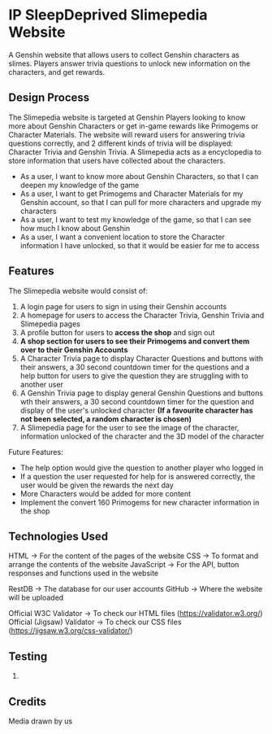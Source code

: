 <h1>IP SleepDeprived Slimepedia Website</h1>

A Genshin website that allows users to collect Genshin characters as slimes. Players answer trivia questions to unlock new information on the characters, and get rewards.

<h2>Design Process</h2>

The Slimepedia website is targeted at Genshin Players looking to know more about Genshin Characters or get in-game rewards like Primogems or Character Materials.
The website will reward users for answering trivia questions correctly, and 2 different kinds of trivia will be displayed: Character Trivia and Genshin Trivia.
A Slimepedia acts as a encyclopedia to store information that users have collected about the characters.

- As a user, I want to know more about Genshin Characters, so that I can deepen my knowledge of the game
- As a user, I want to get Primogems and Character Materials for my Genshin account, so that I can pull for more characters and upgrade my characters
- As a user, I want to test my knowledge of the game, so that I can see how much I know about Genshin
- As a user, I want a convenient location to store the Character information I have unlocked, so that it would be easier for me to access

<h2>Features</h2>

The Slimepedia website would consist of:

1. A login page for users to sign in using their Genshin accounts
2. A homepage for users to access the Character Trivia, Genshin Trivia and Slimepedia pages
3. A profile button for users to <strong>access the shop</strong> and sign out
4. <strong>A shop section for users to see their Primogems and convert them over to their Genshin Accounts</strong>
5. A Character Trivia page to display Character Questions and buttons with their answers, a 30 second countdown timer for the questions and a help button for users to give the question they are struggling with to another user
6. A Genshin Trivia page to display general Genshin Questions and buttons wth their answers, a 30 second countdown timer for the question and display of the user's unlocked character <strong>(If a favourite character has not been selected, a random character is chosen)</strong>
7. A Slimepedia page for the user to see the image of the character, information unlocked of the character and the 3D model of the character

Future Features:

- The help option would give the question to another player who logged in
- If a question the user requested for help for is answered correctly, the user would be given the rewards the next day
- More Characters would be added for more content
- Implement the convert 160 Primogems for new character information in the shop

<h2>Technologies Used</h2>

HTML -> For the content of the pages of the website
CSS -> To format and arrange the contents of the website
JavaScript -> For the API, button responses and functions used in the website

RestDB -> The database for our user accounts
GitHub -> Where the website will be uploaded

Official W3C Validator -> To check our HTML files (https://validator.w3.org/)
Official (Jigsaw) Validator -> To check our CSS files (https://jigsaw.w3.org/css-validator/)

<h2>Testing</h2>

1.

<h2>Credits</h2>

Media drawn by us

